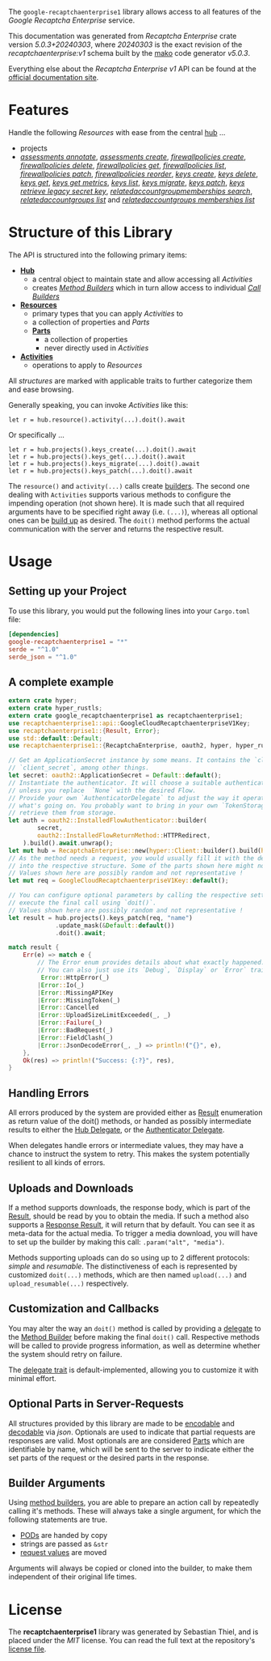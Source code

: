 <!---
DO NOT EDIT !
This file was generated automatically from 'src/generator/templates/api/README.md.mako'
DO NOT EDIT !
-->
The `google-recaptchaenterprise1` library allows access to all features of the *Google Recaptcha Enterprise* service.

This documentation was generated from *Recaptcha Enterprise* crate version *5.0.3+20240303*, where *20240303* is the exact revision of the *recaptchaenterprise:v1* schema built by the [mako](http://www.makotemplates.org/) code generator *v5.0.3*.

Everything else about the *Recaptcha Enterprise* *v1* API can be found at the
[official documentation site](https://cloud.google.com/recaptcha-enterprise/).
# Features

Handle the following *Resources* with ease from the central [hub](https://docs.rs/google-recaptchaenterprise1/5.0.3+20240303/google_recaptchaenterprise1/RecaptchaEnterprise) ... 

* projects
 * [*assessments annotate*](https://docs.rs/google-recaptchaenterprise1/5.0.3+20240303/google_recaptchaenterprise1/api::ProjectAssessmentAnnotateCall), [*assessments create*](https://docs.rs/google-recaptchaenterprise1/5.0.3+20240303/google_recaptchaenterprise1/api::ProjectAssessmentCreateCall), [*firewallpolicies create*](https://docs.rs/google-recaptchaenterprise1/5.0.3+20240303/google_recaptchaenterprise1/api::ProjectFirewallpolicyCreateCall), [*firewallpolicies delete*](https://docs.rs/google-recaptchaenterprise1/5.0.3+20240303/google_recaptchaenterprise1/api::ProjectFirewallpolicyDeleteCall), [*firewallpolicies get*](https://docs.rs/google-recaptchaenterprise1/5.0.3+20240303/google_recaptchaenterprise1/api::ProjectFirewallpolicyGetCall), [*firewallpolicies list*](https://docs.rs/google-recaptchaenterprise1/5.0.3+20240303/google_recaptchaenterprise1/api::ProjectFirewallpolicyListCall), [*firewallpolicies patch*](https://docs.rs/google-recaptchaenterprise1/5.0.3+20240303/google_recaptchaenterprise1/api::ProjectFirewallpolicyPatchCall), [*firewallpolicies reorder*](https://docs.rs/google-recaptchaenterprise1/5.0.3+20240303/google_recaptchaenterprise1/api::ProjectFirewallpolicyReorderCall), [*keys create*](https://docs.rs/google-recaptchaenterprise1/5.0.3+20240303/google_recaptchaenterprise1/api::ProjectKeyCreateCall), [*keys delete*](https://docs.rs/google-recaptchaenterprise1/5.0.3+20240303/google_recaptchaenterprise1/api::ProjectKeyDeleteCall), [*keys get*](https://docs.rs/google-recaptchaenterprise1/5.0.3+20240303/google_recaptchaenterprise1/api::ProjectKeyGetCall), [*keys get metrics*](https://docs.rs/google-recaptchaenterprise1/5.0.3+20240303/google_recaptchaenterprise1/api::ProjectKeyGetMetricCall), [*keys list*](https://docs.rs/google-recaptchaenterprise1/5.0.3+20240303/google_recaptchaenterprise1/api::ProjectKeyListCall), [*keys migrate*](https://docs.rs/google-recaptchaenterprise1/5.0.3+20240303/google_recaptchaenterprise1/api::ProjectKeyMigrateCall), [*keys patch*](https://docs.rs/google-recaptchaenterprise1/5.0.3+20240303/google_recaptchaenterprise1/api::ProjectKeyPatchCall), [*keys retrieve legacy secret key*](https://docs.rs/google-recaptchaenterprise1/5.0.3+20240303/google_recaptchaenterprise1/api::ProjectKeyRetrieveLegacySecretKeyCall), [*relatedaccountgroupmemberships search*](https://docs.rs/google-recaptchaenterprise1/5.0.3+20240303/google_recaptchaenterprise1/api::ProjectRelatedaccountgroupmembershipSearchCall), [*relatedaccountgroups list*](https://docs.rs/google-recaptchaenterprise1/5.0.3+20240303/google_recaptchaenterprise1/api::ProjectRelatedaccountgroupListCall) and [*relatedaccountgroups memberships list*](https://docs.rs/google-recaptchaenterprise1/5.0.3+20240303/google_recaptchaenterprise1/api::ProjectRelatedaccountgroupMembershipListCall)




# Structure of this Library

The API is structured into the following primary items:

* **[Hub](https://docs.rs/google-recaptchaenterprise1/5.0.3+20240303/google_recaptchaenterprise1/RecaptchaEnterprise)**
    * a central object to maintain state and allow accessing all *Activities*
    * creates [*Method Builders*](https://docs.rs/google-recaptchaenterprise1/5.0.3+20240303/google_recaptchaenterprise1/client::MethodsBuilder) which in turn
      allow access to individual [*Call Builders*](https://docs.rs/google-recaptchaenterprise1/5.0.3+20240303/google_recaptchaenterprise1/client::CallBuilder)
* **[Resources](https://docs.rs/google-recaptchaenterprise1/5.0.3+20240303/google_recaptchaenterprise1/client::Resource)**
    * primary types that you can apply *Activities* to
    * a collection of properties and *Parts*
    * **[Parts](https://docs.rs/google-recaptchaenterprise1/5.0.3+20240303/google_recaptchaenterprise1/client::Part)**
        * a collection of properties
        * never directly used in *Activities*
* **[Activities](https://docs.rs/google-recaptchaenterprise1/5.0.3+20240303/google_recaptchaenterprise1/client::CallBuilder)**
    * operations to apply to *Resources*

All *structures* are marked with applicable traits to further categorize them and ease browsing.

Generally speaking, you can invoke *Activities* like this:

```Rust,ignore
let r = hub.resource().activity(...).doit().await
```

Or specifically ...

```ignore
let r = hub.projects().keys_create(...).doit().await
let r = hub.projects().keys_get(...).doit().await
let r = hub.projects().keys_migrate(...).doit().await
let r = hub.projects().keys_patch(...).doit().await
```

The `resource()` and `activity(...)` calls create [builders][builder-pattern]. The second one dealing with `Activities` 
supports various methods to configure the impending operation (not shown here). It is made such that all required arguments have to be 
specified right away (i.e. `(...)`), whereas all optional ones can be [build up][builder-pattern] as desired.
The `doit()` method performs the actual communication with the server and returns the respective result.

# Usage

## Setting up your Project

To use this library, you would put the following lines into your `Cargo.toml` file:

```toml
[dependencies]
google-recaptchaenterprise1 = "*"
serde = "^1.0"
serde_json = "^1.0"
```

## A complete example

```Rust
extern crate hyper;
extern crate hyper_rustls;
extern crate google_recaptchaenterprise1 as recaptchaenterprise1;
use recaptchaenterprise1::api::GoogleCloudRecaptchaenterpriseV1Key;
use recaptchaenterprise1::{Result, Error};
use std::default::Default;
use recaptchaenterprise1::{RecaptchaEnterprise, oauth2, hyper, hyper_rustls, chrono, FieldMask};

// Get an ApplicationSecret instance by some means. It contains the `client_id` and 
// `client_secret`, among other things.
let secret: oauth2::ApplicationSecret = Default::default();
// Instantiate the authenticator. It will choose a suitable authentication flow for you, 
// unless you replace  `None` with the desired Flow.
// Provide your own `AuthenticatorDelegate` to adjust the way it operates and get feedback about 
// what's going on. You probably want to bring in your own `TokenStorage` to persist tokens and
// retrieve them from storage.
let auth = oauth2::InstalledFlowAuthenticator::builder(
        secret,
        oauth2::InstalledFlowReturnMethod::HTTPRedirect,
    ).build().await.unwrap();
let mut hub = RecaptchaEnterprise::new(hyper::Client::builder().build(hyper_rustls::HttpsConnectorBuilder::new().with_native_roots().https_or_http().enable_http1().build()), auth);
// As the method needs a request, you would usually fill it with the desired information
// into the respective structure. Some of the parts shown here might not be applicable !
// Values shown here are possibly random and not representative !
let mut req = GoogleCloudRecaptchaenterpriseV1Key::default();

// You can configure optional parameters by calling the respective setters at will, and
// execute the final call using `doit()`.
// Values shown here are possibly random and not representative !
let result = hub.projects().keys_patch(req, "name")
             .update_mask(&Default::default())
             .doit().await;

match result {
    Err(e) => match e {
        // The Error enum provides details about what exactly happened.
        // You can also just use its `Debug`, `Display` or `Error` traits
         Error::HttpError(_)
        |Error::Io(_)
        |Error::MissingAPIKey
        |Error::MissingToken(_)
        |Error::Cancelled
        |Error::UploadSizeLimitExceeded(_, _)
        |Error::Failure(_)
        |Error::BadRequest(_)
        |Error::FieldClash(_)
        |Error::JsonDecodeError(_, _) => println!("{}", e),
    },
    Ok(res) => println!("Success: {:?}", res),
}

```
## Handling Errors

All errors produced by the system are provided either as [Result](https://docs.rs/google-recaptchaenterprise1/5.0.3+20240303/google_recaptchaenterprise1/client::Result) enumeration as return value of
the doit() methods, or handed as possibly intermediate results to either the 
[Hub Delegate](https://docs.rs/google-recaptchaenterprise1/5.0.3+20240303/google_recaptchaenterprise1/client::Delegate), or the [Authenticator Delegate](https://docs.rs/yup-oauth2/*/yup_oauth2/trait.AuthenticatorDelegate.html).

When delegates handle errors or intermediate values, they may have a chance to instruct the system to retry. This 
makes the system potentially resilient to all kinds of errors.

## Uploads and Downloads
If a method supports downloads, the response body, which is part of the [Result](https://docs.rs/google-recaptchaenterprise1/5.0.3+20240303/google_recaptchaenterprise1/client::Result), should be
read by you to obtain the media.
If such a method also supports a [Response Result](https://docs.rs/google-recaptchaenterprise1/5.0.3+20240303/google_recaptchaenterprise1/client::ResponseResult), it will return that by default.
You can see it as meta-data for the actual media. To trigger a media download, you will have to set up the builder by making
this call: `.param("alt", "media")`.

Methods supporting uploads can do so using up to 2 different protocols: 
*simple* and *resumable*. The distinctiveness of each is represented by customized 
`doit(...)` methods, which are then named `upload(...)` and `upload_resumable(...)` respectively.

## Customization and Callbacks

You may alter the way an `doit()` method is called by providing a [delegate](https://docs.rs/google-recaptchaenterprise1/5.0.3+20240303/google_recaptchaenterprise1/client::Delegate) to the 
[Method Builder](https://docs.rs/google-recaptchaenterprise1/5.0.3+20240303/google_recaptchaenterprise1/client::CallBuilder) before making the final `doit()` call. 
Respective methods will be called to provide progress information, as well as determine whether the system should 
retry on failure.

The [delegate trait](https://docs.rs/google-recaptchaenterprise1/5.0.3+20240303/google_recaptchaenterprise1/client::Delegate) is default-implemented, allowing you to customize it with minimal effort.

## Optional Parts in Server-Requests

All structures provided by this library are made to be [encodable](https://docs.rs/google-recaptchaenterprise1/5.0.3+20240303/google_recaptchaenterprise1/client::RequestValue) and 
[decodable](https://docs.rs/google-recaptchaenterprise1/5.0.3+20240303/google_recaptchaenterprise1/client::ResponseResult) via *json*. Optionals are used to indicate that partial requests are responses 
are valid.
Most optionals are are considered [Parts](https://docs.rs/google-recaptchaenterprise1/5.0.3+20240303/google_recaptchaenterprise1/client::Part) which are identifiable by name, which will be sent to 
the server to indicate either the set parts of the request or the desired parts in the response.

## Builder Arguments

Using [method builders](https://docs.rs/google-recaptchaenterprise1/5.0.3+20240303/google_recaptchaenterprise1/client::CallBuilder), you are able to prepare an action call by repeatedly calling it's methods.
These will always take a single argument, for which the following statements are true.

* [PODs][wiki-pod] are handed by copy
* strings are passed as `&str`
* [request values](https://docs.rs/google-recaptchaenterprise1/5.0.3+20240303/google_recaptchaenterprise1/client::RequestValue) are moved

Arguments will always be copied or cloned into the builder, to make them independent of their original life times.

[wiki-pod]: http://en.wikipedia.org/wiki/Plain_old_data_structure
[builder-pattern]: http://en.wikipedia.org/wiki/Builder_pattern
[google-go-api]: https://github.com/google/google-api-go-client

# License
The **recaptchaenterprise1** library was generated by Sebastian Thiel, and is placed 
under the *MIT* license.
You can read the full text at the repository's [license file][repo-license].

[repo-license]: https://github.com/Byron/google-apis-rsblob/main/LICENSE.md

